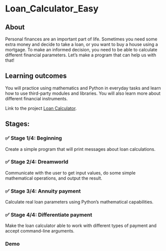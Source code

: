 # Loan_Calculator_Easy

## About
Personal finances are an important part of life. Sometimes you need some extra money and decide to take a loan, or you want to buy a house using a mortgage. To make an informed decision, you need to be able to calculate different financial parameters. Let’s make a program that can help us with that!

## Learning outcomes
You will practice using mathematics and Python in everyday tasks and learn how to use third-party modules and libraries. You will also learn more about different financial instruments.

Link to the project [Loan Calculator](https://hyperskill.org/projects/90).

## Stages:
### :white_check_mark: Stage 1/4: Beginning
Create a simple program that will print messages about loan calculations.
### :white_check_mark: Stage 2/4: Dreamworld
Communicate with the user to get input values, do some simple mathematical operations, and output the result.
### :white_check_mark: Stage 3/4: Annuity payment
Calculate real loan parameters using Python’s mathematical capabilities.
### :white_check_mark: Stage 4/4: Differentiate payment 
Make the loan calculator able to work with different types of payment and accept command-line arguments.

### Demo
